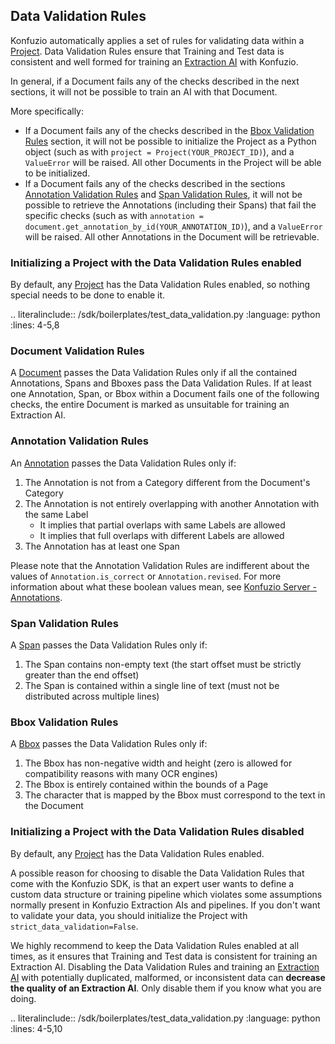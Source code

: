 ## Data Validation Rules

Konfuzio automatically applies a set of rules for validating data within a [Project](https://dev.konfuzio.com/sdk/sourcecode.html#project). 
Data Validation Rules ensure that Training and Test data is consistent and well formed for training an
[Extraction AI](https://dev.konfuzio.com/sdk/sourcecode.html#extraction-ai) with Konfuzio.

In general, if a Document fails any of the checks described in the next sections, it will not be possible to train an 
AI with that Document.

More specifically:
- If a Document fails any of the checks described in the [Bbox Validation Rules](#id4) section, it 
will not be possible to initialize the Project as a Python object (such as with 
`project = Project(YOUR_PROJECT_ID)`), and a `ValueError` will be raised. All other Documents in the Project will be 
able to be initialized.
- If a Document fails any of the checks described in the sections 
[Annotation Validation Rules](#id2) and [Span Validation Rules](#id3), it 
will not be possible to retrieve the Annotations (including their Spans) that fail the specific checks (such as with 
`annotation = document.get_annotation_by_id(YOUR_ANNOTATION_ID)`), and a `ValueError` will be raised. All other 
Annotations in the Document will be retrievable.

### Initializing a Project with the Data Validation Rules enabled

By default, any [Project](https://dev.konfuzio.com/sdk/sourcecode.html#project) has the Data Validation Rules enabled, so nothing 
special needs to be done to enable it.

.. literalinclude:: /sdk/boilerplates/test_data_validation.py
   :language: python
   :lines: 4-5,8

### Document Validation Rules

A [Document](https://dev.konfuzio.com/sdk/sourcecode.html#document) passes the Data Validation Rules only if all the
contained Annotations, Spans and Bboxes pass the Data Validation Rules.
If at least one Annotation, Span, or Bbox within a Document fails one of the following checks, the entire Document is 
marked as unsuitable for training an Extraction AI.

### Annotation Validation Rules

An [Annotation](https://dev.konfuzio.com/sdk/sourcecode.html#annotation) passes the Data Validation Rules only if:

1. The Annotation is not from a Category different from the Document's Category
2. The Annotation is not entirely overlapping with another Annotation with the same Label
    - It implies that partial overlaps with same Labels are allowed
    - It implies that full overlaps with different Labels are allowed
3. The Annotation has at least one Span

Please note that the Annotation Validation Rules are indifferent about the values of `Annotation.is_correct` or `Annotation.revised`.
For more information about what these boolean values mean, see [Konfuzio Server - Annotations](https://help.konfuzio.com/modules/annotations/index.html).

### Span Validation Rules

A [Span](https://dev.konfuzio.com/sdk/sourcecode.html#span) passes the Data Validation Rules only if:

1. The Span contains non-empty text (the start offset must be strictly greater than the end offset)
2. The Span is contained within a single line of text (must not be distributed across multiple lines)

### Bbox Validation Rules

A [Bbox](https://dev.konfuzio.com/sdk/sourcecode.html#bbox) passes the Data Validation Rules only if:

1. The Bbox has non-negative width and height (zero is allowed for compatibility reasons with many OCR engines)
2. The Bbox is entirely contained within the bounds of a Page
3. The character that is mapped by the Bbox must correspond to the text in the Document

### Initializing a Project with the Data Validation Rules disabled

By default, any [Project](https://dev.konfuzio.com/sdk/sourcecode.html#project) has the Data Validation Rules enabled.

A possible reason for choosing to disable the Data Validation Rules that come with the Konfuzio SDK, is that an expert user
wants to define a custom data structure or training pipeline which violates some assumptions normally present in Konfuzio 
Extraction AIs and pipelines.
If you don't want to validate your data, you should initialize the Project with `strict_data_validation=False`.

We highly recommend to keep the Data Validation Rules enabled at all times, as it ensures that Training and Test data 
is consistent for training an Extraction AI. Disabling the Data Validation Rules and training an 
[Extraction AI](https://dev.konfuzio.com/sdk/sourcecode.html#extraction-ai) with potentially duplicated, malformed,
or inconsistent data can **decrease the quality of an Extraction AI**. Only disable them if you know what you are doing.

.. literalinclude:: /sdk/boilerplates/test_data_validation.py
   :language: python
   :lines: 4-5,10
